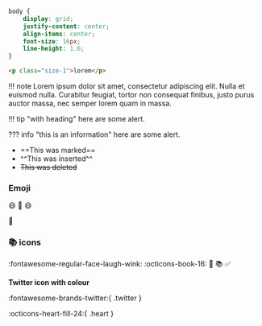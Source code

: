 ``` css linenums="1"

body {
    display: grid;
    justify-content: center;
    align-items: center;
    font-size: 16px;
    line-height: 1.6;
}

```

``` html
<p class="size-1">lorem</p>

```


!!! note
    Lorem ipsum dolor sit amet, consectetur adipiscing elit. Nulla et euismod
    nulla. Curabitur feugiat, tortor non consequat finibus, justo purus auctor
    massa, nec semper lorem quam in massa.

!!! tip "with heading"
    here are some alert.

??? info "this is an information"
    here are some alert.

- ==This was marked==
- ^^This was inserted^^
- ~~This was deleted~~

### Emoji
:smile: 
:green_apple:
😄

🍏

### :books: icons

:fontawesome-regular-face-laugh-wink:
:octicons-book-16:
:orange_book:
:books:
:white_check_mark:

**Twitter icon with colour**

:fontawesome-brands-twitter:{ .twitter }

:octicons-heart-fill-24:{ .heart }